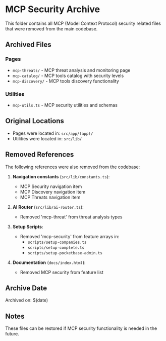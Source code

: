 # MCP Security Archive

This folder contains all MCP (Model Context Protocol) security related files that were removed from the main codebase.

## Archived Files

### Pages
- `mcp-threats/` - MCP threat analysis and monitoring page
- `mcp-catalog/` - MCP tools catalog with security levels
- `mcp-discovery/` - MCP tools discovery functionality

### Utilities
- `mcp-utils.ts` - MCP security utilities and schemas

## Original Locations

- Pages were located in: `src/app/(app)/`
- Utilities were located in: `src/lib/`

## Removed References

The following references were also removed from the codebase:

1. **Navigation constants** (`src/lib/constants.ts`):
   - MCP Security navigation item
   - MCP Discovery navigation item  
   - MCP Threats navigation item

2. **AI Router** (`src/lib/ai-router.ts`):
   - Removed 'mcp-threat' from threat analysis types

3. **Setup Scripts**:
   - Removed 'mcp-security' from feature arrays in:
     - `scripts/setup-companies.ts`
     - `scripts/setup-complete.ts`
     - `scripts/setup-pocketbase-admin.ts`

4. **Documentation** (`docs/index.html`):
   - Removed MCP security from feature list

## Archive Date
Archived on: $(date)

## Notes
These files can be restored if MCP security functionality is needed in the future.